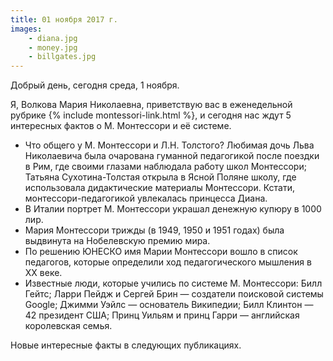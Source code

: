 ```yaml
---
title: 01 ноября 2017 г.
images:
    - diana.jpg
    - money.jpg
    - billgates.jpg
---
```


Добрый день, сегодня среда, 1 ноября.

Я, Волкова Мария Николаевна, приветствую вас в еженедельной рубрике {% include montessori-link.html %}, и сегодня нас
ждут 5 интересных фактов о М. Монтессори и её системе.

<!--more-->
* Что общего у М. Монтессори и Л.Н. Толстого? Любимая дочь Льва Николаевича была очарована гуманной педагогикой после
поездки в Рим, где своими глазами наблюдала работу школ Монтессори; Татьяна Сухотина-Толстая открыла в Ясной Поляне
школу, где использовала дидактические материалы Монтессори. Кстати, монтессори-педагогикой увлекалась принцесса Диана. 
* В Италии портрет М. Монтессори украшал денежную купюру в 1000 лир.
* Мария Монтессори трижды (в 1949, 1950 и 1951 годах) была выдвинута на Нобелевскую премию мира.
* По решению ЮНЕСКО имя Марии Монтессори вошло в список педагогов, которые определили ход педагогического мышления
в ХХ веке. 
* Известные люди, которые учились по системе М. Монтессори: Билл Гейтс; Ларри Пейдж и Сергей Брин — создатели поисковой
системы Google; Джимми Уэйлс — основатель Википедии; Билл Клинтон — 42 президент США; Принц Уильям и принц Гарри —
английская королевская семья.

Новые интересные факты в следующих публикациях. 